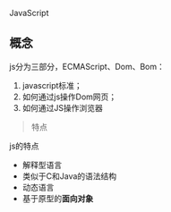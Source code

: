 JavaScript



## 概念

js分为三部分，ECMAScript、Dom、Bom：

1. javascript标准；
2. 如何通过js操作Dom网页；
3. 如何通过JS操作浏览器



>  特点

js的特点

- 解释型语言
- 类似于C和Java的语法结构
- 动态语言
- 基于原型的**面向对象**

